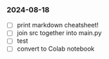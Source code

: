 ### 2024-08-18

- [ ] print markdown cheatsheet!
- [ ] join src together into main.py
- [ ] test
- [ ] convert to Colab notebook
